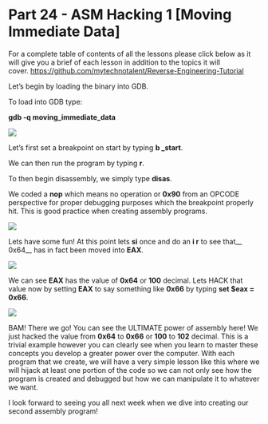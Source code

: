 # Part 24 - ASM Hacking 1 \[Moving Immediate Data\]

For a complete table of contents of all the lessons please click below as it will give you a brief of each lesson in addition to the topics it will cover.&nbsp;https://github.com/mytechnotalent/Reverse-Engineering-Tutorial

Let’s begin by loading the binary into GDB.

To load into GDB type:

__gdb -q moving\_immediate\_data__

<div class="slate-resizable-image-embed slate-image-embed__resize-full-width"><img src="https://media-exp1.licdn.com/dms/image/C4E12AQGmxUkcxGlQFg/article-inline_image-shrink_1000_1488/0/1520534645555?e=1614211200&amp;v=beta&amp;t=gbsmxaezbk1B_4xKcmhpV97wT732t2DC3c7xjgFd9ck"/></div>

Let’s first set a breakpoint on start by typing __b \_start__.

We can then run the program by typing __r__.

To then begin disassembly, we simply type __disas__.

We coded a __nop__ which means no operation or __0x90__ from an OPCODE perspective for proper debugging purposes which the breakpoint properly hit. This is good practice when creating assembly programs.

<div class="slate-resizable-image-embed slate-image-embed__resize-full-width"><img src="https://media-exp1.licdn.com/dms/image/C4E12AQGZBzT7jIhTSw/article-inline_image-shrink_1000_1488/0/1520241969888?e=1614211200&amp;v=beta&amp;t=g1r1dORRYM8-7n-Q_V5pd-7kjr4EHfJKKGWp5sckDXc"/></div>

Lets have some fun! At this point lets __si__ once and do an __i r__ to see that__ 0x64__ has in fact been moved into __EAX__.

<div class="slate-resizable-image-embed slate-image-embed__resize-full-width"><img src="https://media-exp1.licdn.com/dms/image/C4E12AQG2mmq0T4sx3Q/article-inline_image-shrink_1000_1488/0/1520148350561?e=1614211200&amp;v=beta&amp;t=UePLiVw5TluwehUCLzeJKsRurClCyRq_0DlKIiqF_40"/></div>

We can see __EAX__ has the value of __0x64__ or __100__ decimal. Lets HACK that value now by setting __EAX__ to say something like __0x66__ by typing __set $eax = 0x66__.

<div class="slate-resizable-image-embed slate-image-embed__resize-full-width"><img src="https://media-exp1.licdn.com/dms/image/C4E12AQGXO_j1-YdTug/article-inline_image-shrink_1000_1488/0/1520194300522?e=1614211200&amp;v=beta&amp;t=O3X7YMmK2us1RC1qwDdhLtnkWhziQ5JH0iLQKdj6lAY"/></div>

BAM! There we go! You can see the ULTIMATE power of assembly here! We just hacked the value from __0x64__ to __0x66__ or __100__ to __102__ decimal. This is a trivial example however you can clearly see when you learn to master these concepts you develop a greater power over the computer. With each program that we create, we will have a very simple lesson like this where we will hijack at least one portion of the code so we can not only see how the program is created and debugged but how we can manipulate it to whatever we want.

I look forward to seeing you all next week when we dive into creating our second assembly program!